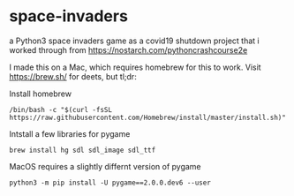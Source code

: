 # space-invaders
a Python3 space invaders game as a covid19 shutdown project that i worked through from https://nostarch.com/pythoncrashcourse2e 

I made this on a Mac, which requires homebrew for this to work. Visit https://brew.sh/ for deets, but tl;dr:

Install homebrew

`/bin/bash -c "$(curl -fsSL https://raw.githubusercontent.com/Homebrew/install/master/install.sh)"`

Intstall a few libraries for pygame

`brew install hg sdl sdl_image sdl_ttf`

MacOS requires a slightly differnt version of pygame

`python3 -m pip install -U pygame==2.0.0.dev6 --user`
